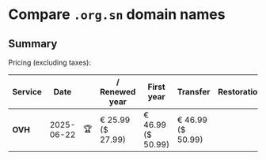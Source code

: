 # Compare `.org.sn` domain names

## Summary

Pricing (excluding taxes):

| Service | Date |  | / Renewed year | First year | Transfer | Restoration |
|--|--|--|--|--|--|--|
| **OVH** | 2025-06-22 | 🏆 | € 25.99<br>($ 27.99) | € 46.99<br>($ 50.99) | € 46.99<br>($ 50.99) |  |
